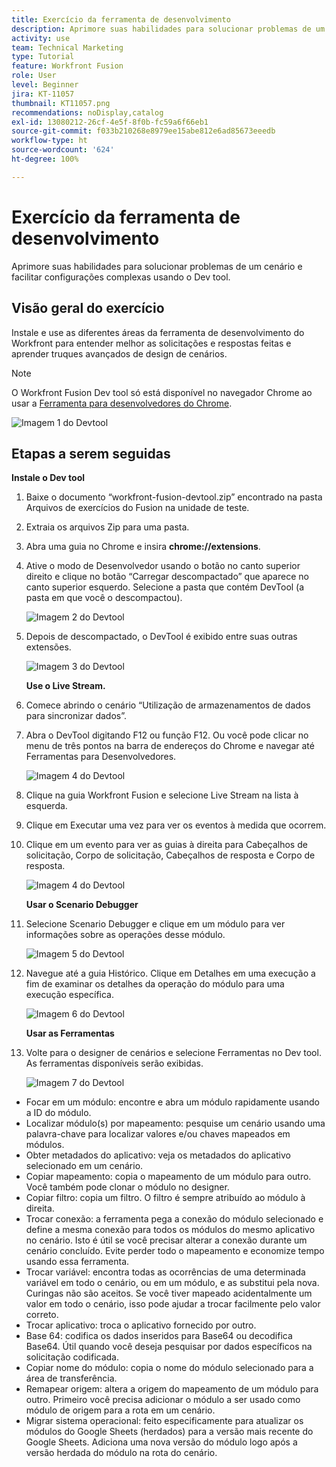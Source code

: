```yaml
---
title: Exercício da ferramenta de desenvolvimento
description: Aprimore suas habilidades para solucionar problemas de um cenário e facilitar configurações complexas usando o DevTool.
activity: use
team: Technical Marketing
type: Tutorial
feature: Workfront Fusion
role: User
level: Beginner
jira: KT-11057
thumbnail: KT11057.png
recommendations: noDisplay,catalog
exl-id: 13080212-26cf-4e5f-8f0b-fc59a6f66eb1
source-git-commit: f033b210268e8979ee15abe812e6ad85673eeedb
workflow-type: ht
source-wordcount: '624'
ht-degree: 100%

---
```


# Exercício da ferramenta de desenvolvimento

Aprimore suas habilidades para solucionar problemas de um cenário e facilitar configurações complexas usando o Dev tool.

## Visão geral do exercício

Instale e use as diferentes áreas da ferramenta de desenvolvimento do Workfront para entender melhor as solicitações e respostas feitas e aprender truques avançados de design de cenários.

>[!NOTE]
>
>O Workfront Fusion Dev tool só está disponível no navegador Chrome ao usar a [Ferramenta para desenvolvedores do Chrome](https://developer.chrome.com/docs/devtools/).

![Imagem 1 do Devtool](../12-exercises/assets/devtool-walkthrough-1.png)

## Etapas a serem seguidas

**Instale o Dev tool**

1. Baixe o documento “workfront-fusion-devtool.zip” encontrado na pasta Arquivos de exercícios do Fusion na unidade de teste.
1. Extraia os arquivos Zip para uma pasta.
1. Abra uma guia no Chrome e insira **chrome://extensions**.
1. Ative o modo de Desenvolvedor usando o botão no canto superior direito e clique no botão “Carregar descompactado” que aparece no canto superior esquerdo. Selecione a pasta que contém DevTool (a pasta em que você o descompactou).

   ![Imagem 2 do Devtool](../12-exercises/assets/devtool-walkthrough-2.png)

1. Depois de descompactado, o DevTool é exibido entre suas outras extensões.

   ![Imagem 3 do Devtool](../12-exercises/assets/devtool-walkthrough-3.png)

   **Use o Live Stream.**

1. Comece abrindo o cenário “Utilização de armazenamentos de dados para sincronizar dados”.
1. Abra o DevTool digitando F12 ou função F12. Ou você pode clicar no menu de três pontos na barra de endereços do Chrome e navegar até Ferramentas para Desenvolvedores.

   ![Imagem 4 do Devtool](../12-exercises/assets/navigate-to-devtools.png)

1. Clique na guia Workfront Fusion e selecione Live Stream na lista à esquerda.
1. Clique em Executar uma vez para ver os eventos à medida que ocorrem.
1. Clique em um evento para ver as guias à direita para Cabeçalhos de solicitação, Corpo de solicitação, Cabeçalhos de resposta e Corpo de resposta.

   ![Imagem 4 do Devtool](../12-exercises/assets/devtool-walkthrough-4.png)

   **Usar o Scenario Debugger**

1. Selecione Scenario Debugger e clique em um módulo para ver informações sobre as operações desse módulo.

   ![Imagem 5 do Devtool](../12-exercises/assets/devtool-walkthrough-5.png)

1. Navegue até a guia Histórico. Clique em Detalhes em uma execução a fim de examinar os detalhes da operação do módulo para uma execução específica.

   ![Imagem 6 do Devtool](../12-exercises/assets/devtool-walkthrough-6.png)

   **Usar as Ferramentas**

1. Volte para o designer de cenários e selecione Ferramentas no Dev tool. As ferramentas disponíveis serão exibidas.

   ![Imagem 7 do Devtool](../12-exercises/assets/devtool-walkthrough-7.png)

+ Focar em um módulo: encontre e abra um módulo rapidamente usando a ID do módulo.
+ Localizar módulo(s) por mapeamento: pesquise um cenário usando uma palavra-chave para localizar valores e/ou chaves mapeados em módulos.
+ Obter metadados do aplicativo: veja os metadados do aplicativo selecionado em um cenário.
+ Copiar mapeamento: copia o mapeamento de um módulo para outro. Você também pode clonar o módulo no designer.
+ Copiar filtro: copia um filtro. O filtro é sempre atribuído ao módulo à direita.
+ Trocar conexão: a ferramenta pega a conexão do módulo selecionado e define a mesma conexão para todos os módulos do mesmo aplicativo no cenário. Isto é útil se você precisar alterar a conexão durante um cenário concluído. Evite perder todo o mapeamento e economize tempo usando essa ferramenta.
+ Trocar variável: encontra todas as ocorrências de uma determinada variável em todo o cenário, ou em um módulo, e as substitui pela nova. Curingas não são aceitos. Se você tiver mapeado acidentalmente um valor em todo o cenário, isso pode ajudar a trocar facilmente pelo valor correto.
+ Trocar aplicativo: troca o aplicativo fornecido por outro.
+ Base 64: codifica os dados inseridos para Base64 ou decodifica Base64. Útil quando você deseja pesquisar por dados específicos na solicitação codificada.
+ Copiar nome do módulo: copia o nome do módulo selecionado para a área de transferência.
+ Remapear origem: altera a origem do mapeamento de um módulo para outro. Primeiro você precisa adicionar o módulo a ser usado como módulo de origem para a rota em um cenário.
+ Migrar sistema operacional: feito especificamente para atualizar os módulos do Google Sheets (herdados) para a versão mais recente do Google Sheets. Adiciona uma nova versão do módulo logo após a versão herdada do módulo na rota do cenário.
